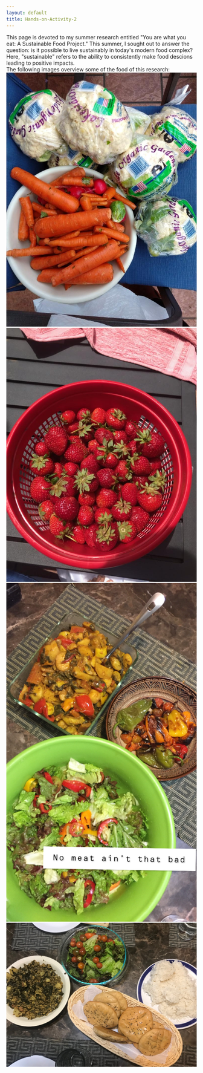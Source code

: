 ```yaml
---
layout: default
title: Hands-on-Activity-2
---
```

This page is devoted to my summer research entitled "You are what you eat: A Sustainable Food Project." This summer, I sought out to answer the question: is it possible to live sustainably in today's modern food complex? 
Here, "sustainable" refers to the ability to consistently make food descions leading to positive impacts. 
<br/>
The following images overview some of the food of this research: 
<br/>
![Rescued Carrots & Cauliflower](carrot.JPG)
<br/>
![Freshly picked strawberries](strawberries.JPG)
<br/>
![All prepared veggies](veggie.jpg)
<br/>
![Fresh bread & veggies](bread.jpg)
<br/>
